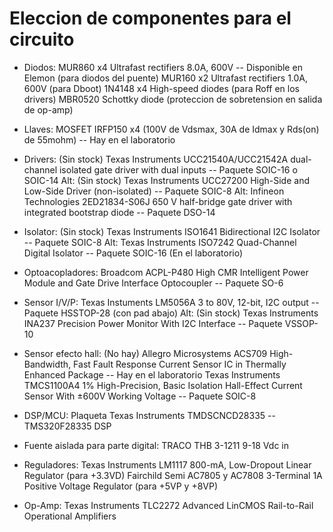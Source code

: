 # Eleccion de componentes para el circuito

- Diodos: MUR860 x4 Ultrafast rectifiers 8.0A, 600V -- Disponible en Elemon (para diodos del puente)
		  MUR160 x2 Ultrafast rectifiers 1.0A, 600V (para Dboot)
		  1N4148 x4 High-speed diodes (para Roff en los drivers)
		  MBR0520 Schottky diode (proteccion de sobretension en salida de op-amp)

- Llaves: MOSFET IRFP150 x4 (100V de Vdsmax, 30A de Idmax y Rds(on) de 55mohm) -- Hay en el laboratorio

- Drivers: (Sin stock) Texas Instruments UCC21540A/UCC21542A dual-channel isolated gate driver with dual inputs -- Paquete SOIC-16 o SOIC-14
 	  Alt: (Sin stock) Texas Instruments UCC27200 High-Side and Low-Side Driver (non-isolated) -- Paquete SOIC-8
 	  Alt: Infineon Technologies 2ED21834-S06J 650 V half-bridge gate driver with integrated bootstrap diode -- Paquete DSO-14

- Isolator: (Sin stock) Texas Instruments ISO1641 Bidirectional I2C Isolator -- Paquete SOIC-8
 	   Alt: Texas Instruments ISO7242 Quad-Channel Digital Isolator -- Paquete SOIC-16 (En el laboratorio)
 	   
- Optoacopladores: Broadcom ACPL-P480 High CMR Intelligent Power Module and Gate Drive Interface Optocoupler -- Paquete SO-6

- Sensor I/V/P: Texas Instuments LM5056A 3 to 80V, 12-bit, I2C output -- Paquete HSSTOP-28 (con pad abajo)
 		   Alt: (Sin stock) Texas Instruments INA237 Precision Power Monitor With I2C Interface -- Paquete VSSOP-10

- Sensor efecto hall: (No hay) Allegro Microsystems ACS709 High-Bandwidth, Fast Fault Response Current Sensor IC in Thermally Enhanced Package -- Hay en el laboratorio
                      Texas Instruments TMCS1100A4 1% High-Precision, Basic Isolation Hall-Effect Current Sensor With ±600V Working Voltage -- Paquete SOIC-8

- DSP/MCU: Plaqueta Texas Instruments TMDSCNCD28335 -- TMS320F28335 DSP

- Fuente aislada para parte digital: TRACO THB 3-1211 9-18 Vdc in

- Reguladores: Texas Instruments LM1117 800-mA, Low-Dropout Linear Regulator (para +3.3VD)
			   Fairchild Semi AC7805 y AC7808 3-Terminal 1A Positive Voltage Regulator (para +5VP y +8VP)

- Op-Amp: Texas Instruments TLC2272 Advanced LinCMOS Rail-to-Rail Operational Amplifiers
